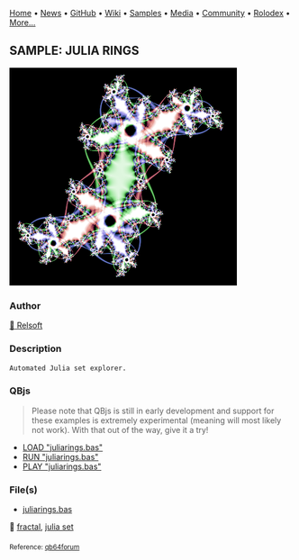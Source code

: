 [Home](https://qb64.com) • [News](../../news.md) • [GitHub](../../github.md) • [Wiki](../../wiki.md) • [Samples](../../samples.md) • [Media](../../media.md) • [Community](../../community.md) • [Rolodex](../../rolodex.md) • [More...](../../more.md)

## SAMPLE: JULIA RINGS

![julia.png](img/julia.png)

### Author

[🐝 Relsoft](../relsoft.md) 

### Description

```text
Automated Julia set explorer.
```

### QBjs

> Please note that QBjs is still in early development and support for these examples is extremely experimental (meaning will most likely not work). With that out of the way, give it a try!

* [LOAD "juliarings.bas"](https://v6p9d9t4.ssl.hwcdn.net/html/5953810/index.html?src=https://qb64.com/samples/julia-rings/src/juliarings.bas)
* [RUN "juliarings.bas"](https://v6p9d9t4.ssl.hwcdn.net/html/5953810/index.html?mode=auto&src=https://qb64.com/samples/julia-rings/src/juliarings.bas)
* [PLAY "juliarings.bas"](https://v6p9d9t4.ssl.hwcdn.net/html/5953810/index.html?mode=play&src=https://qb64.com/samples/julia-rings/src/juliarings.bas)

### File(s)

* [juliarings.bas](src/juliarings.bas)

🔗 [fractal](../fractal.md), [julia set](../julia-set.md)


<sub>Reference: [qb64forum](https://qb64forum.alephc.xyz/index.php?topic=1045.0) </sub>
